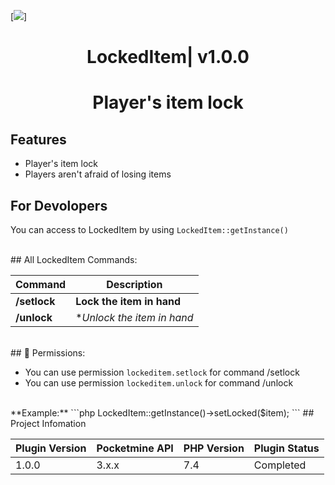 [![](https://poggit.pmmp.io/shield.state/LockedItem)]
<div align="center">
<h1>LockedItem| v1.0.0<h1>
<p>Player's item lock</p>
</div>

## Features
- Player's item lock
- Players aren't afraid of losing items

## For Devolopers
You can access to LockedItem by using ```LockedItem::getInstance()```
 
 <br>
## All LockedItem Commands:

| **Command** | **Description** |
| --- | --- |
| **/setlock** | **Lock the item in hand** |
| **/unlock** | **Unlock the item in hand* |
<br>
## 📃  Permissions:

- You can use permission `lockeditem.setlock` for command /setlock
- You can use permission `lockeditem.unlock` for command /unlock
<br>
**Example:**
```php
LockedItem::getInstance()->setLocked($item);
```
## Project Infomation

| Plugin Version | Pocketmine API | PHP Version | Plugin Status |
|---|---|---|---|
| 1.0.0 | 3.x.x | 7.4 | Completed |
 
